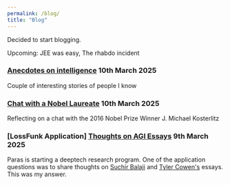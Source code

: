 ```yaml
---
permalink: /blog/
title: "Blog"
---
```

Decided to start blogging.  

Upcoming: JEE was easy, The rhabdo incident

### [Anecdotes on intelligence](./anecdotes-on-intelligence.) 10th March 2025
Couple of interesting stories of people I know

### [Chat with a Nobel Laureate](./chat-with-a-nobel-laureate) 10th March 2025
Reflecting on a chat with the 2016 Nobel Prize Winner J. Michael Kosterlitz

### [LossFunk Application] [Thoughts on AGI Essays](./thoughts-on-AGI-essays) 9th March 2025
Paras is starting a deeptech research program. One of the application questions was to share thoughts on [Suchir Balaji](https://docs.google.com/document/d/1ItRqrpgQHJ05rQx0zc26t1_NgpUcw3znwTWpXxqH8uI/edit?tab=t.0#heading=h.qslpqdtnxw1r) and [Tyler Cowen's](https://marginalrevolution.com/marginalrevolution/2025/02/why-i-think-ai-take-off-is-relatively-slow.html) essays. This was my answer.

<!-- > Todo: Split JEE was easy into 2 blog posts. Add Rhabdo incident. Add thoughts about recent media - 3body, pantheon, seveneves. Add Paris trips (citymapper and stuff). What does ambition mean to me, what is my motivation, what are my strengths and weaknesses. What do I think about LLMs, AGI and what it means for society (human adaptability maxx) -->
